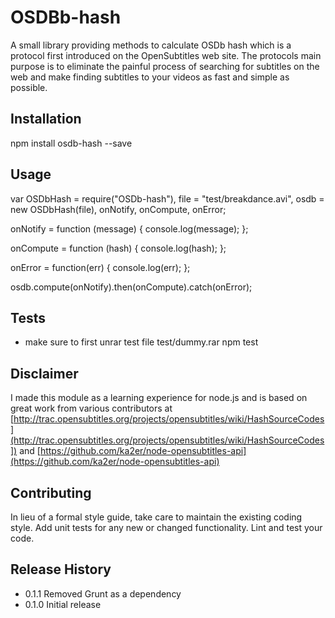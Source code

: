 OSDBb-hash
=========

A small library providing methods to calculate OSDb hash which is a protocol first introduced on the ​OpenSubtitles web site. 
The protocols main purpose is to eliminate the painful process of searching for subtitles on the web and make finding subtitles to your videos as fast and simple as possible.

## Installation

  npm install osdb-hash --save

## Usage
    
  var OSDbHash = require("OSDb-hash"),
      file = "test/breakdance.avi",
      osdb = new OSDbHash(file),
      onNotify,
      onCompute,
      onError;
    
  onNotify = function (message) {
      console.log(message);
  };
      
  onCompute = function (hash) {
      console.log(hash);
  };
      
  onError = function(err) {
    console.log(err);
  };
    
  osdb.compute(onNotify).then(onCompute).catch(onError);

  

## Tests
* make sure to first unrar test file test/dummy.rar 
  npm test

## Disclaimer

I made this module as a learning experience for node.js and is based on great work from various 
contributors at [http://trac.opensubtitles.org/projects/opensubtitles/wiki/HashSourceCodes](http://trac.opensubtitles.org/projects/opensubtitles/wiki/HashSourceCodes])
and [https://github.com/ka2er/node-opensubtitles-api](https://github.com/ka2er/node-opensubtitles-api)

## Contributing

In lieu of a formal style guide, take care to maintain the existing coding style.
Add unit tests for any new or changed functionality. Lint and test your code.

## Release History

* 0.1.1 Removed Grunt as a dependency 
* 0.1.0 Initial release
